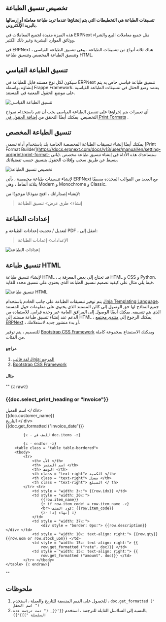 ## تخصيص تنسيق الطباعة

**تنسيقات الطباعة هي التخطيطات التي يتم إنشاؤها عندما تريد طباعة معاملة أو إرسالها بالبريد الإلكتروني.**

هذه الميزة مفيدة لجميع المعاملات في ERPNext مثل جميع معاملات البيع والشراء ووثائق الموارد البشرية وغير ذلك الكثير.

في ERPNext ، هناك ثلاثة أنواع من تنسيقات الطباعة ، وهي تنسيق الطباعة القياسي وتنسيق الطباعة المخصص وتنسيق طباعة HTML.

## تنسيق الطباعة القياسي

سيكون لكل نوع مستند قابل للطباعة في ERPNext تنسيق طباعة قياسي خاص به يتم إنشاؤه بواسطة Frappe Framework. يعتمد وضع الحقل في تنسيقات الطباعة القياسية على موضع الحقول المعنية في المستند.

![تنسيق الطباعة القياسي](https://docs.erpnext.com/files/customize-standard-print-format.png)

أي تغييرات يتم إجراؤها على تنسيق الطباعة القياسي يجب أن تتم باستخدام نموذج التخصيص. يمكنك أيضًا التحقق من [إضافة الحقول في Print Formats](https://docs.erpnext.com/docs/v13/user/manual/en/customize-erpnext/articles/making-fields-visible-in-print-format) .

## تنسيق الطباعة المخصص

يمكنك أيضًا إنشاء تنسيقات الطباعة المخصصة الخاصة بك باستخدام أداة تسمى [Print Format Builder](https://docs.erpnext.com/docs/v13/user/manual/en/setting-up/print/print-format- باني). ستساعدك هذه الأداة في إنشاء تنسيق طباعة مخصص بسيط عن طريق سحب وإفلات الحقول بتنسيق حسب تفضيلاتك.

![تخصيص تنسيق الطباعة](https://docs.erpnext.com/files/customize-print-format.gif)

لإنشاء تنسيقات طباعة مخصصة ، يأتي ERPNext مع العديد من القوالب المحددة مسبقًا بثلاثة أنماط ، وهي Modern و Monochrome و Classic.

لإنشاء إصداراتك ، افتح نموذجًا موجودًا من:

> إنشاء> طرق عرض> تنسيق الطباعة

## إعدادات الطباعة

لتعديل / تحديث إعدادات الطباعة و PDF ، انتقل إلى:

> الإعدادات> إعدادات الطباعة

![إعدادات الطباعة](https://docs.erpnext.com/files/print-settings.png)

## تنسيق طباعة HTML

لإنشاء تنسيق طباعة HTML ، قد تحتاج إلى بعض المعرفة بـ HTML و CSS و Python. فيما يلي مثال على كيفية تصميم تنسيق الطباعة الذي يحتوي على تنسيق محدد للغاية.

![تنسيق طباعة HTML](https://docs.erpnext.com/files/customize-custom-print-format-1.png)

يتم توفير تنسيقات الطباعة على جانب الخادم باستخدام [Jinja Templating Language](https://jinja.palletsprojects.com/en/3.0.x/templates/). جميع النماذج لها حق الوصول إلى كائن المستند الذي يحتوي على معلومات حول المستند الذي يتم تنسيقه. يمكنك أيضًا الوصول إلى المرافق العامة عبر وحدة فرابي. للاستفادة من الدعم عند إنشاء تنسيق طباعة مستند إلى HTML ، يمكنك الرجوع إلى [منتدى مجتمع ERPNext](https://discuss.erpnext.com/) ، أو بدء منشور جديد لاستعلامك.

للتصميم ، يتم توفير [Bootstrap CSS Framework](http://getbootstrap.com/) ويمكنك الاستمتاع بمجموعة كاملة من الفئات.

#### مراجع

1. [لغة قالب Jinja: المرجع](https://jinja.palletsprojects.com/en/3.0.x/templates/)
2. [Bootstrap CSS Framework](http://getbootstrap.com/)

#### مثال

""
    {٪ raw٪} <h3> {{doc.select_print_heading or "Invoice"}} </h3>
    <div class = "row">
        <div class = "col-md-3 text-right"> اسم العميل </ div>
        <div class = "col-md-9"> {{doc.customer_name}} </div>
    </div>
    <div class = "row">
        <div class = "col-md-3 text-right"> التاريخ </ div>
        <div class = "col-md-9"> {{doc.get_formatted ("invoice_date")}} </div>
    </div>

            {٪ - للصف في doc.items -٪}

            {٪ - endfor -٪}
        <table class = "table table-bordered">
        <tbody>
            <tr>
                <th> الأب </th>
                <th> اسم العنصر </th>
                <th> الوصف </th>
                <th class = "text-right"> الكمية </th>
                <th class = "text-right"> معدل </th>
                <th class = "text-right"> المبلغ </ th>
            </tr> <tr>
                <td style = "width: 3٪؛"> {{row.idx}} </td>
                <td style = "width: 20٪؛">
                    {{row.item_name}}
                    {٪ if row.item_code! = row.item_name -٪}
                    <br> كود الصنف: {{row.item_code}}
                    {٪- إنهاء إذا ٪}
                </td>
                <td style = "width: 37٪؛">
                    <div style = "border: 0px؛"> {{row.description}} </div> </td>
                <td style = "width: 10٪؛ text-align: right؛"> {{row.qty}} {{row.uom or row.stock_uom}} </td>
                <td style = "width: 15٪؛ text-align: right؛"> {{
                    row.get_formatted ("rate"، doc)}} </td>
                <td style = "width: 15٪؛ text-align: right؛"> {{
                    row.get_formatted ("amount"، doc)}} </td>
            </tr> </tbody>
    </table> {٪ endraw٪}
""

## ملحوظات

1. للحصول على القيم المنسقة للتاريخ والعملة ، استخدم ، `doc.get_formatted (" اسم الحقل ")`
2. بالنسبة إلى السلاسل القابلة للترجمة ، استخدم `{{'{{_ (" تمت ترجمة هذه السلسلة ")}}'}}`